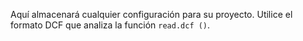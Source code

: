 Aquí almacenará cualquier configuración para su proyecto. 
Utilice el formato DCF que analiza la función `read.dcf ()`.
